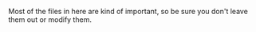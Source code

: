 Most of the files in here are kind of important, so be sure you don't leave them out or modify them.

